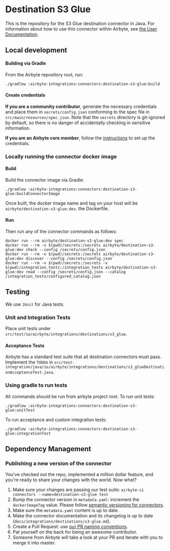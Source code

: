 # Destination S3 Glue

This is the repository for the S3 Glue destination connector in Java. For information about how to
use this connector within Airbyte, see
[the User Documentation](https://docs.airbyte.io/integrations/destinations/s3-glue).

## Local development

#### Building via Gradle

From the Airbyte repository root, run:

```
./gradlew :airbyte-integrations:connectors:destination-s3-glue:build
```

#### Create credentials

**If you are a community contributor**, generate the necessary credentials and place them in
`secrets/config.json` conforming to the spec file in `src/main/resources/spec.json`. Note that the
`secrets` directory is git-ignored by default, so there is no danger of accidentally checking in
sensitive information.

**If you are an Airbyte core member**, follow the
[instructions](https://docs.airbyte.io/connector-development#using-credentials-in-ci) to set up the
credentials.

### Locally running the connector docker image

#### Build

Build the connector image via Gradle:

```
./gradlew :airbyte-integrations:connectors:destination-s3-glue:buildConnectorImage
```

Once built, the docker image name and tag on your host will be `airbyte/destination-s3-glue:dev`.
the Dockerfile.

#### Run

Then run any of the connector commands as follows:

```
docker run --rm airbyte/destination-s3-glue:dev spec
docker run --rm -v $(pwd)/secrets:/secrets airbyte/destination-s3-glue:dev check --config /secrets/config.json
docker run --rm -v $(pwd)/secrets:/secrets airbyte/destination-s3-glue:dev discover --config /secrets/config.json
docker run --rm -v $(pwd)/secrets:/secrets -v $(pwd)/integration_tests:/integration_tests airbyte/destination-s3-glue:dev read --config /secrets/config.json --catalog /integration_tests/configured_catalog.json
```

## Testing

We use `JUnit` for Java tests.

### Unit and Integration Tests

Place unit tests under `src/test/io/airbyte/integrations/destinations/s3_glue`.

#### Acceptance Tests

Airbyte has a standard test suite that all destination connectors must pass. Implement the `TODO`s
in
`src/test-integration/java/io/airbyte/integrations/destinations/s3_glueDestinationAcceptanceTest.java`.

### Using gradle to run tests

All commands should be run from airbyte project root. To run unit tests:

```
./gradlew :airbyte-integrations:connectors:destination-s3-glue:unitTest
```

To run acceptance and custom integration tests:

```
./gradlew :airbyte-integrations:connectors:destination-s3-glue:integrationTest
```

## Dependency Management

### Publishing a new version of the connector

You've checked out the repo, implemented a million dollar feature, and you're ready to share your
changes with the world. Now what?

1. Make sure your changes are passing our test suite:
   `airbyte-ci connectors --name=destination-s3-glue test`
2. Bump the connector version in `metadata.yaml`: increment the `dockerImageTag` value. Please
   follow
   [semantic versioning for connectors](https://docs.airbyte.com/contributing-to-airbyte/resources/pull-requests-handbook/#semantic-versioning-for-connectors).
3. Make sure the `metadata.yaml` content is up to date.
4. Make the connector documentation and its changelog is up to date
   (`docs/integrations/destinations/s3-glue.md`).
5. Create a Pull Request: use
   [our PR naming conventions](https://docs.airbyte.com/contributing-to-airbyte/resources/pull-requests-handbook/#pull-request-title-convention).
6. Pat yourself on the back for being an awesome contributor.
7. Someone from Airbyte will take a look at your PR and iterate with you to merge it into master.
